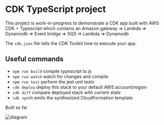 # CDK TypeScript project

This project is work-in-progress to demonstrate a CDK app built with AWS CDK + Typescript which contains an Amazon gateway => Lambda => Dynamodb => Event bridge => SQS => Lambda => Dynamodb

The `cdk.json` file tells the CDK Toolkit how to execute your app.

## Useful commands

- `npm run build` compile typescript to js
- `npm run watch` watch for changes and compile
- `npm run test` perform the jest unit tests
- `cdk deploy` deploy this stack to your default AWS account/region
- `cdk diff` compare deployed stack with current state
- `cdk synth` emits the synthesized CloudFormation template

Built so far


![diagram](https://github.com/adithyasathu/cdk-event-driven-app/assets/22003086/4b51e29f-b5e8-44f8-ae0a-0c18d24834f4)

